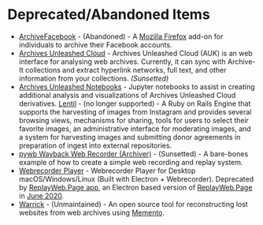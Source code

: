 # Deprecated/Abandoned Items

- [ArchiveFacebook](https://addons.mozilla.org/en-US/firefox/addon/archivefacebook/) - (Abandoned) - A [Mozilla Firefox](https://www.mozilla.org/en-US/firefox/new/) add-on for individuals to archive their Facebook accounts.
- [Archives Unleashed Cloud](https://github.com/archivesunleashed/auk) - Archives Unleashed Cloud (AUK) is an web interface for analysing web archives. Currently, it can sync with Archive-It collections and extract hyperlink networks, full text, and other information from your collections. _(Sunsetted)_
- [Archives Unleashed Notebooks](https://github.com/archivesunleashed/auk-notebooks) - Jupyter notebooks to assist in creating additional analysis and visualizations of Archives Unleashed Cloud derivatives.
  [Lentil](https://github.com/NCSU-Libraries/lentil) - (no longer supported) - A Ruby on Rails Engine that supports the harvesting of images from Instagram and provides several browsing views, mechanisms for sharing, tools for users to select their favorite images, an administrative interface for moderating images, and a system for harvesting images and submitting donor agreements in preparation of ingest into external repositories.
- [pywb Wayback Web Recorder (Archiver)](https://github.com/ikreymer/pywb-webrecorder) - (Sunsetted) - A bare-bones example of how to create a simple web recording and replay system.
- [Webrecorder Player](https://github.com/webrecorder/webrecorderplayer-electron) - Webrecorder Player for Desktop macOS/Windows/Linux (Built with Electron + Webrecorder). Deprecated by [ReplayWeb.Page app](https://github.com/webrecorder/replayweb.page), an Electron based version of [ReplayWeb.Page](https://replayweb.page/) in [June 2020](https://webrecorder.net/2020/06/11/webrecorder-conifer-and-replayweb-page.html).
- [Warrick](https://github.com/oduwsdl/warrick) - (Unmaintained) - An open source tool for reconstructing lost websites from web archives using [Memento](http://mementoweb.org/).
